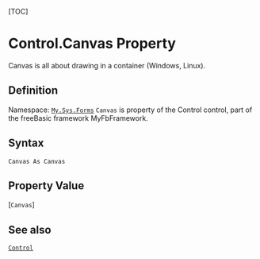 [TOC]
# Control.Canvas Property
Canvas is all about drawing in a container (Windows, Linux).
## Definition
Namespace: [`My.Sys.Forms`](My.Sys.Forms.md)
`Canvas` is property of the Control control, part of the freeBasic framework MyFbFramework.
## Syntax
```freeBasic
Canvas As Canvas
```
## Property Value
[`Canvas`]
## See also
[`Control`](Control.md)
